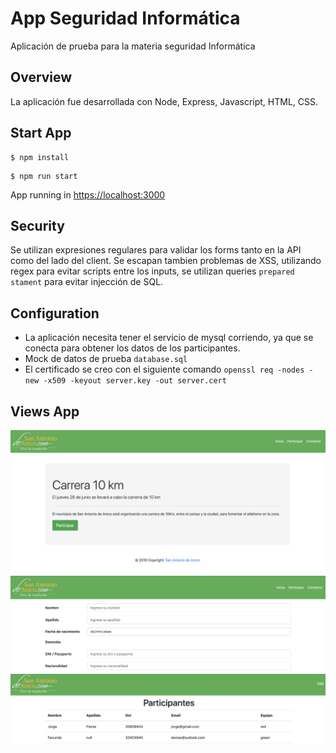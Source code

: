 # App Seguridad Informática

Aplicación de prueba para la materia seguridad Informática

## Overview

La aplicación fue desarrollada con Node, Express, Javascript, HTML, CSS.

## Start App

```
$ npm install
```

```
$ npm run start
```

App running in [https://localhost:3000](https://localhost:3000/)

## Security

Se utilizan expresiones regulares para validar los forms tanto en la API como del lado del client. Se escapan tambien problemas de XSS, utilizando regex para evitar scripts entre los inputs, se utilizan queries `prepared stament` para evitar injección de SQL.

## Configuration

- La aplicación necesita tener el servicio de mysql corriendo, ya que se conecta para obtener los datos de los participantes.
- Mock de datos de prueba `database.sql`
- El certificado se creo con el siguiente comando ```openssl req -nodes -new -x509 -keyout server.key -out server.cert```

## Views App

<div style="text-align:center;margin:auto">
    <img src ="home.png" />
</div>

<div style="text-align:center;margin:auto">
    <img src ="register.png" />
</div>

<div style="text-align:center;margin:auto">
    <img src ="participants.png" />
</div>